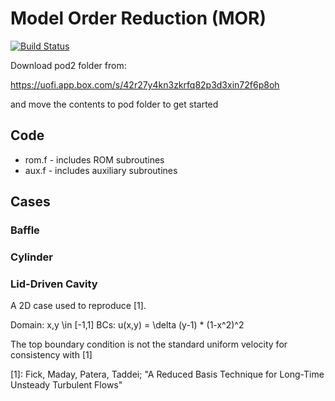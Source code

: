 # Model Order Reduction (MOR)

[![Build Status](https://travis-ci.com/kent0/MOR.svg?token=nDCiae81x8NojggcMEcA&branch=master)](https://travis-ci.com/kent0/MOR)

Download pod2 folder from:

https://uofi.app.box.com/s/42r27y4kn3zkrfq82p3d3xin72f6p8oh

and move the contents to pod folder to get started

## Code

* rom.f - includes ROM subroutines
* aux.f - includes auxiliary subroutines

## Cases

### Baffle
### Cylinder

### Lid-Driven Cavity

A 2D case used to reproduce [1].

Domain: x,y \in [-1,1]
BCs: u(x,y) = \delta (y-1) * (1-x^2)^2

The top boundary condition is not the standard uniform velocity for consistency with [1]

[1]: Fick, Maday, Patera, Taddei; "A Reduced Basis Technique for Long-Time Unsteady Turbulent Flows"

